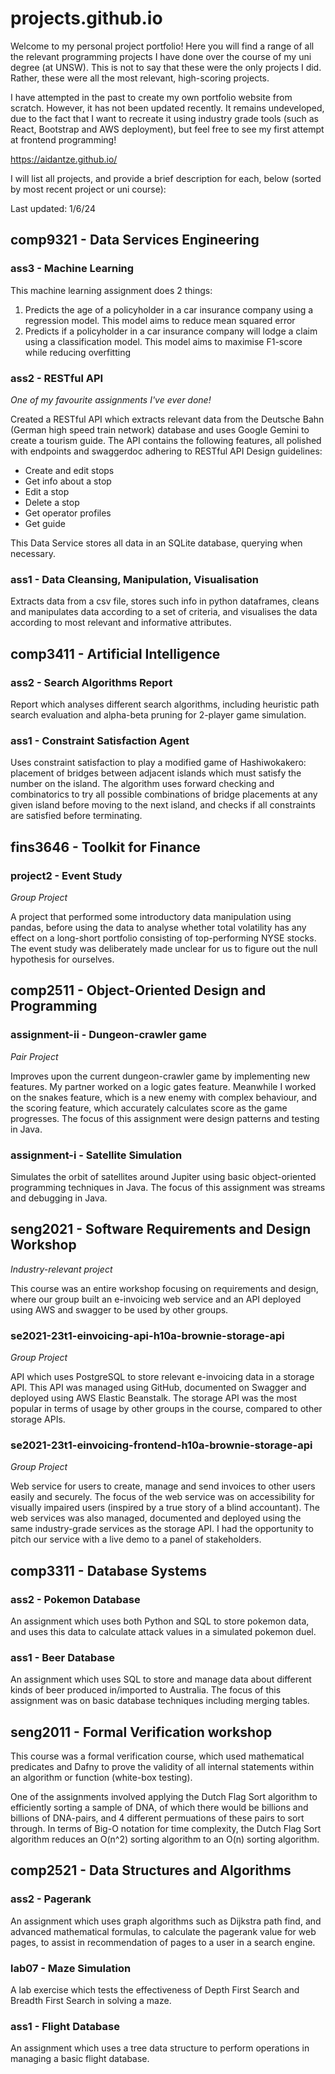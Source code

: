 # projects.github.io
Welcome to my personal project portfolio! Here you will find a range of all the relevant programming projects I have done over the course of my uni degree (at UNSW). This is not to say that these were the only projects I did. Rather, these were all the most relevant, high-scoring projects. 

I have attempted in the past to create my own portfolio website from scratch. However, it has not been updated recently. It remains undeveloped, due to the fact that I want to recreate it using industry grade tools (such as React, Bootstrap and AWS deployment), but feel free to see my first attempt at frontend programming!

https://aidantze.github.io/

I will list all projects, and provide a brief description for each, below (sorted by most recent project or uni course):

Last updated: 1/6/24

## comp9321 - Data Services Engineering

### ass3 - Machine Learning
This machine learning assignment does 2 things:
1. Predicts the age of a policyholder in a car insurance company using a regression model. This model aims to reduce mean squared error
2. Predicts if a policyholder in a car insurance company will lodge a claim using a classification model. This model aims to maximise F1-score while reducing overfitting

### ass2 - RESTful API

*One of my favourite assignments I've ever done!*

Created a RESTful API which extracts relevant data from the Deutsche Bahn (German high speed train network) database and uses Google Gemini to create a tourism guide. The API contains the following features, all polished with endpoints and swaggerdoc adhering to RESTful API Design guidelines:
- Create and edit stops
- Get info about a stop
- Edit a stop
- Delete a stop
- Get operator profiles
- Get guide

This Data Service stores all data in an SQLite database, querying when necessary.

### ass1 - Data Cleansing, Manipulation, Visualisation
Extracts data from a csv file, stores such info in python dataframes, cleans and manipulates data according to a set of criteria, and visualises the data according to most relevant and informative attributes. 


## comp3411 - Artificial Intelligence

### ass2 - Search Algorithms Report
Report which analyses different search algorithms, including heuristic path search evaluation and alpha-beta pruning for 2-player game simulation.

### ass1 - Constraint Satisfaction Agent
Uses constraint satisfaction to play a modified game of Hashiwokakero: placement of bridges between adjacent islands which must satisfy the number on the island. The algorithm uses forward checking and combinatorics to try all possible combinations of bridge placements at any given island before moving to the next island, and checks if all constraints are satisfied before terminating. 


## fins3646 - Toolkit for Finance

### project2 - Event Study

*Group Project*

A project that performed some introductory data manipulation using pandas, before using the data to analyse whether total volatility has any effect on a long-short portfolio consisting of top-performing NYSE stocks. The event study was deliberately made unclear for us to figure out the null hypothesis for ourselves. 


## comp2511 - Object-Oriented Design and Programming

### assignment-ii - Dungeon-crawler game

*Pair Project*

Improves upon the current dungeon-crawler game by implementing new features. My partner worked on a logic gates feature. Meanwhile I worked on the snakes feature, which is a new enemy with complex behaviour, and the scoring feature, which accurately calculates score as the game progresses. The focus of this assignment were design patterns and testing in Java. 

### assignment-i - Satellite Simulation
Simulates the orbit of satellites around Jupiter using basic object-oriented programming techniques in Java. The focus of this assignment was streams and debugging in Java. 


## seng2021 - Software Requirements and Design Workshop

*Industry-relevant project*

This course was an entire workshop focusing on requirements and design, where our group built an e-invoicing web service and an API deployed using AWS and swagger to be used by other groups. 

### se2021-23t1-einvoicing-api-h10a-brownie-storage-api

*Group Project*

API which uses PostgreSQL to store relevant e-invoicing data in a storage API. This API was managed using GitHub, documented on Swagger and deployed using AWS Elastic Beanstalk. The storage API was the most popular in terms of usage by other groups in the course, compared to other storage APIs. 

### se2021-23t1-einvoicing-frontend-h10a-brownie-storage-api

*Group Project*

Web service for users to create, manage and send invoices to other users easily and securely. The focus of the web service was on accessibility for visually impaired users (inspired by a true story of a blind accountant). The web services was also managed, documented and deployed using the same industry-grade services as the storage API. I had the opportunity to pitch our service with a live demo to a panel of stakeholders. 


## comp3311 - Database Systems

### ass2 - Pokemon Database
An assignment which uses both Python and SQL to store pokemon data, and uses this data to calculate attack values in a simulated pokemon duel.

### ass1 - Beer Database
An assignment which uses SQL to store and manage data about different kinds of beer produced in/imported to Australia. The focus of this assignment was on basic database techniques including merging tables. 


## seng2011 - Formal Verification workshop

This course was a formal verification course, which used mathematical predicates and Dafny to prove the validity of all internal statements within an algorithm or function (white-box testing). 

One of the assignments involved applying the Dutch Flag Sort algorithm to efficiently sorting a sample of DNA, of which there would be billions and billions of DNA-pairs, and 4 different permuations of these pairs to sort through. In terms of Big-O notation for time complexity, the Dutch Flag Sort algorithm reduces an O(n^2) sorting algorithm to an O(n) sorting algorithm. 


## comp2521 - Data Structures and Algorithms

### ass2 - Pagerank
An assignment which uses graph algorithms such as Dijkstra path find, and advanced mathematical formulas, to calculate the pagerank value for web pages, to assist in recommendation of pages to a user in a search engine. 

### lab07 - Maze Simulation
A lab exercise which tests the effectiveness of Depth First Search and Breadth First Search in solving a maze.

### ass1 - Flight Database
An assignment which uses a tree data structure to perform operations in managing a basic flight database.


